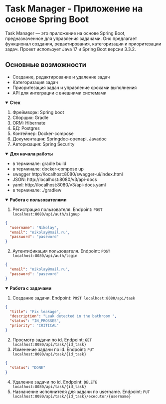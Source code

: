 # Task Manager - Приложение на основе Spring Boot

Task Manager — это приложение на основе Spring Boot, предназначенное для управления задачами. Оно предлагает функционал создания, редактирования, категоризации и приоритезации задач. Проект использует Java 17 и Spring Boot версии 3.3.2.

## Основные возможности

- Создание, редактирование и удаление задач
- Категоризация задач
- Приоритезация задач и управление сроками выполнения
- API для интеграции с внешними системами

<details open>
<summary><b>Стек</b></summary>

1. Фреймворк: Spring boot
2. Сборщик: Gradle
3. ORM: Hibernate
4. БД: Postgres
5. Контейнер: Docker-compose
6. Документация: Springdoc-openapi, Javadoc
7. Авторизация: Spring Security
</details>

<details open> 
<summary><b>Для начала работы</b></summary>

* в терминале: gradle build
* в терминале: docker-compose up
* swagger http://localhost:8080/swagger-ui/index.html
* JSON: http://localhost:8080/v3/api-docs
* yaml: http://localhost:8080/v3/api-docs.yaml
* в терминале: ./gradlew
</details>

<details open> 
<summary><b>Работа с пользователями</b></summary>

1. Регистрация пользователя. Endpoint: ``POST localhost:8080/api/auth/signup``
```json
{
  "username": "Nikolay",
  "email": "nikolay@mail.ru",
  "password": "password"
}
```
2. Аутентификация пользователя. Endpoint: ``POST localhost:8080/api/auth/login``
```json
{
  "email": "nikolay@mail.ru",
  "password": "password"
}
```

</details>

<details open> 
<summary><b>Работа с задачами</b></summary>


1. Создание задачи. Endpoint: ``POST localhost:8080/api/task``
```json
{
  "title": "Fix leakage",
  "description": "Leak detected in the bathroom ",
  "status": "IN_PROSSES",
  "priority": "CRITICAL"
}
```
2. Просмотр задачи по id. Endpoint: ``GET localhost:8080/api/task/{id_task}``
3. Изменение задачи по id. Endpoint: ``PUT localhost:8080/api/task/{id_task}``
```json
{
  "status": "DONE"
}
```
4. Удаление задачи по id. Endpoint: ``DELETE localhost:8080/api/task/{id_task}``
5. Назначение исполнителя для задачи по username. Endpoint: ``PUT localhost:8080/api/task/{id_task}/executor/{username}``
</details>
